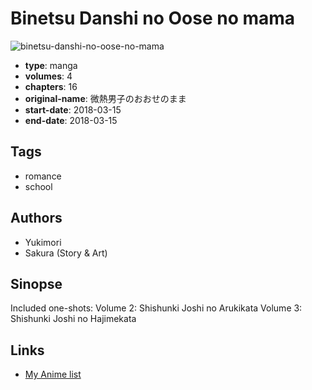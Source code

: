 # Binetsu Danshi no Oose no mama

![binetsu-danshi-no-oose-no-mama](https://cdn.myanimelist.net/images/manga/1/225701.jpg)

-   **type**: manga
-   **volumes**: 4
-   **chapters**: 16
-   **original-name**: 微熱男子のおおせのまま
-   **start-date**: 2018-03-15
-   **end-date**: 2018-03-15

## Tags

-   romance
-   school

## Authors

-   Yukimori
-   Sakura (Story & Art)

## Sinopse

Included one-shots:
Volume 2: Shishunki Joshi no Arukikata
Volume 3: Shishunki Joshi no Hajimekata

## Links

-   [My Anime list](https://myanimelist.net/manga/113734/Binetsu_Danshi_no_Oose_no_mama)
